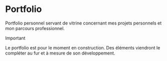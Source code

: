 # Portfolio

Portfolio personnel servant de vitrine concernant mes projets personnels et mon parcours professionnel.

> [!IMPORTANT]  
> Le portfolio est pour le moment en construction. Des éléments viendront le compléter au fur et à mesure de son développement.